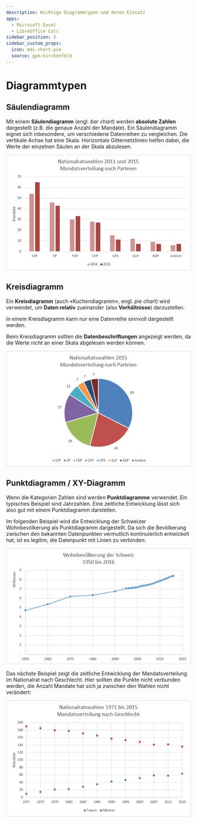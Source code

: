 ```yaml
---
description: Wichtige Diagrammtypen und deren Einsatz
apps:
  - Microsoft Excel
  - LibreOffice Calc
sidebar_position: 5
sidebar_custom_props:
  icon: mdi-chart-pie
  source: gym-kirchenfeld
---
```


# Diagrammtypen



## Säulendiagramm

Mit einem **Säulendiagramm** (engl. *bar chart*) werden **absolute Zahlen** dargestellt (z.B. die genaue Anzahl der Mandate). Ein Säulendiagramm eignet sich inbesondere, um verschiedene Datenreihen zu vergleichen. Die vertikale Achse hat eine Skala. Horizontale Gitternetzlinien helfen dabei, die Werte der einzelnen Säulen an der Skala abzulesen.

![](./images/bar-chart.png)


## Kreisdiagramm

Ein **Kreisdiagramm** (auch «Kuchendiagramm», engl. *pie chart*) wird verwendet, um **Daten relativ** zueinander (also **Verhältnisse**) darzustellen.

In einem Kreisdiagramm kann nur eine Datenreihe sinnvoll dargestellt werden.

Beim Kreisdiagramm sollten die **Datenbeschriftungen** angezeigt werden, da die Werte nicht an einer Skala abgelesen werden können.


![](./images/pie-chart.png)


## Punktdiagramm / XY-Diagramm

Wenn die Kategorien Zahlen sind werden **Punktdiagramme** verwendet. Ein typisches Beispiel sind Jahrzahlen. Eine zeitliche Entwicklung lässt sich also gut mit einem Punktdiagramm darstellen.

Im folgenden Beispiel wird die Entwicklung der Schweizer Wohnbevölkerung als Punktdiagramm dargestellt. Da sich die Bevölkerung zwischen den bekannten Datenpunkten vermutlich kontinuierlich entwickelt hat, ist es legitim, die Datenpunkt mit Linien zu verbinden:

![](./images/xy-chart-continuous.png)

Das nächste Beispiel zeigt die zeitliche Entwicklung der Mandatsverteilung im Nationalrat nach Geschlecht. Hier sollten die Punkte nicht verbunden werden, die Anzahl Mandate hat sich ja zwischen den Wahlen nicht verändert:

![](./images/xy-chart-discontinuous.png)
